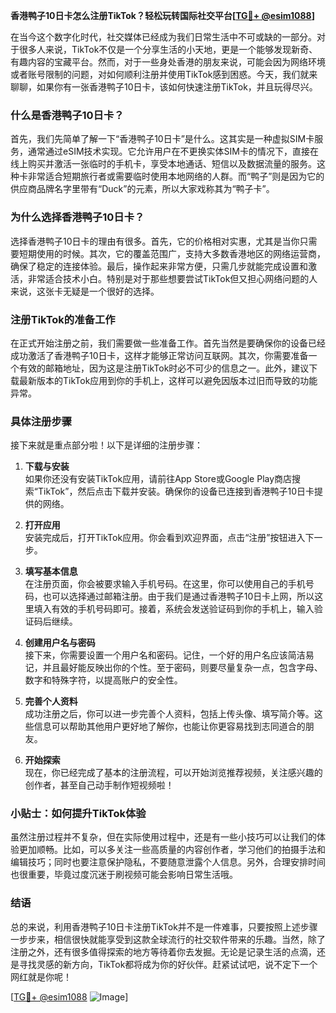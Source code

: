 **香港鸭子10日卡怎么注册TikTok？轻松玩转国际社交平台[[TG💪+ @esim1088](https://t.me/s/esim1088)]**

在当今这个数字化时代，社交媒体已经成为我们日常生活中不可或缺的一部分。对于很多人来说，TikTok不仅是一个分享生活的小天地，更是一个能够发现新奇、有趣内容的宝藏平台。然而，对于一些身处香港的朋友来说，可能会因为网络环境或者账号限制的问题，对如何顺利注册并使用TikTok感到困惑。今天，我们就来聊聊，如果你有一张香港鸭子10日卡，该如何快速注册TikTok，并且玩得尽兴。

### 什么是香港鸭子10日卡？

首先，我们先简单了解一下“香港鸭子10日卡”是什么。这其实是一种虚拟SIM卡服务，通常通过eSIM技术实现。它允许用户在不更换实体SIM卡的情况下，直接在线上购买并激活一张临时的手机卡，享受本地通话、短信以及数据流量的服务。这种卡非常适合短期旅行者或需要临时使用本地网络的人群。而“鸭子”则是因为它的供应商品牌名字里带有“Duck”的元素，所以大家戏称其为“鸭子卡”。

### 为什么选择香港鸭子10日卡？

选择香港鸭子10日卡的理由有很多。首先，它的价格相对实惠，尤其是当你只需要短期使用的时候。其次，它的覆盖范围广，支持大多数香港地区的网络运营商，确保了稳定的连接体验。最后，操作起来非常方便，只需几步就能完成设置和激活，非常适合技术小白。特别是对于那些想要尝试TikTok但又担心网络问题的人来说，这张卡无疑是一个很好的选择。

### 注册TikTok的准备工作

在正式开始注册之前，我们需要做一些准备工作。首先当然是要确保你的设备已经成功激活了香港鸭子10日卡，这样才能够正常访问互联网。其次，你需要准备一个有效的邮箱地址，因为这是注册TikTok时必不可少的信息之一。此外，建议下载最新版本的TikTok应用到你的手机上，这样可以避免因版本过旧而导致的功能异常。

### 具体注册步骤

接下来就是重点部分啦！以下是详细的注册步骤：

1. **下载与安装**  
   如果你还没有安装TikTok应用，请前往App Store或Google Play商店搜索“TikTok”，然后点击下载并安装。确保你的设备已连接到香港鸭子10日卡提供的网络。

2. **打开应用**  
   安装完成后，打开TikTok应用。你会看到欢迎界面，点击“注册”按钮进入下一步。

3. **填写基本信息**  
   在注册页面，你会被要求输入手机号码。在这里，你可以使用自己的手机号码，也可以选择通过邮箱注册。由于我们是通过香港鸭子10日卡上网，所以这里填入有效的手机号码即可。接着，系统会发送验证码到你的手机上，输入验证码后继续。

4. **创建用户名与密码**  
   接下来，你需要设置一个用户名和密码。记住，一个好的用户名应该简洁易记，并且最好能反映出你的个性。至于密码，则要尽量复杂一点，包含字母、数字和特殊字符，以提高账户的安全性。

5. **完善个人资料**  
   成功注册之后，你可以进一步完善个人资料，包括上传头像、填写简介等。这些信息可以帮助其他用户更好地了解你，也能让你更容易找到志同道合的朋友。

6. **开始探索**  
   现在，你已经完成了基本的注册流程，可以开始浏览推荐视频，关注感兴趣的创作者，甚至自己动手制作短视频啦！

### 小贴士：如何提升TikTok体验

虽然注册过程并不复杂，但在实际使用过程中，还是有一些小技巧可以让我们的体验更加顺畅。比如，可以多关注一些高质量的内容创作者，学习他们的拍摄手法和编辑技巧；同时也要注意保护隐私，不要随意泄露个人信息。另外，合理安排时间也很重要，毕竟过度沉迷于刷视频可能会影响日常生活哦。

### 结语

总的来说，利用香港鸭子10日卡注册TikTok并不是一件难事，只要按照上述步骤一步步来，相信很快就能享受到这款全球流行的社交软件带来的乐趣。当然，除了注册之外，还有很多值得探索的地方等待着你去发掘。无论是记录生活的点滴，还是寻找灵感的新方向，TikTok都将成为你的好伙伴。赶紧试试吧，说不定下一个网红就是你呢！

[[TG💪+ @esim1088](https://t.me/s/esim1088) ![Image](https://i.postimg.cc/4NQfJmqS/Snipaste-2025-05-13-00-14-12.png)]